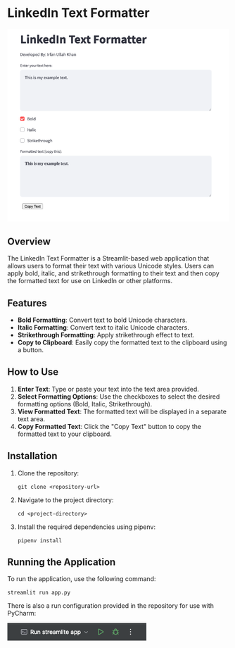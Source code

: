 # LinkedIn Text Formatter

<img src="docs/images/usage-example.png" alt="Usage example" width="600">

## Overview

The LinkedIn Text Formatter is a Streamlit-based web application that allows users to format their text with various Unicode styles.
Users can apply bold, italic, and strikethrough formatting to their text and then copy the formatted text for use on LinkedIn or other platforms.

## Features

- **Bold Formatting**: Convert text to bold Unicode characters.
- **Italic Formatting**: Convert text to italic Unicode characters.
- **Strikethrough Formatting**: Apply strikethrough effect to text.
- **Copy to Clipboard**: Easily copy the formatted text to the clipboard using a button.

## How to Use

1. **Enter Text**: Type or paste your text into the text area provided.
2. **Select Formatting Options**: Use the checkboxes to select the desired formatting options (Bold, Italic, Strikethrough).
3. **View Formatted Text**: The formatted text will be displayed in a separate text area.
4. **Copy Formatted Text**: Click the "Copy Text" button to copy the formatted text to your clipboard.

## Installation

1. Clone the repository:
    ```shell
    git clone <repository-url>
    ```
2. Navigate to the project directory:
    ```shell
    cd <project-directory>
    ```
3. Install the required dependencies using pipenv:
    ```shell
    pipenv install
    ```

## Running the Application

To run the application, use the following command:

```shell
streamlit run app.py
```

There is also a run configuration provided in the repository for use with PyCharm:

![run-configuration](docs/images/run-configuration.png)